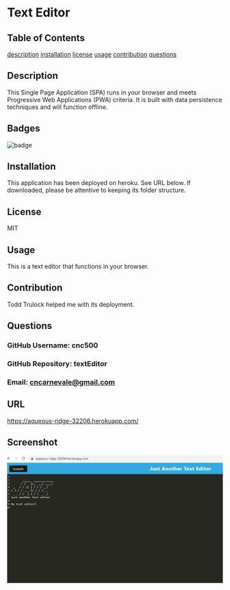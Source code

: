 # Text Editor
## Table of Contents
[description](#description)
[installation](#installation)
[license](#license)
[usage](#usage)
[contribution](#contribution)
[questions](#questions) 

## Description 
This Single Page Application (SPA) runs in your browser and meets Progressive Web Applications (PWA) criteria.  It is built with data persistence techniques and will function offline.  
## Badges
![badge](https://img.shields.io/badge/license-MIT-green)
## Installation
This application has been deployed on heroku.  See URL below.  If downloaded, please be attentive to keeping its folder structure.
## License
MIT
## Usage
This is a text editor that functions in your browser.
## Contribution
Todd Trulock helped me with its deployment.
## Questions 
###   GitHub Username:  cnc500
###   GitHub Repository:  textEditor
###   Email:  cncarnevale@gmail.com
## URL
https://aqueous-ridge-32206.herokuapp.com/

## Screenshot
![screenshot](screenshot10.png)
